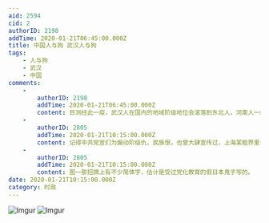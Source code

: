```yaml
---
aid: 2594
cid: 2
authorID: 2198
addTime: 2020-01-21T06:45:00.000Z
title: 中国人与狗 武汉人与狗
tags:
    - 人与狗
    - 武汉
    - 中国
comments:
    -
        authorID: 2198
        addTime: 2020-01-21T06:45:00.000Z
        content: 目测经此一疫，武汉人在国内的地域阶级地位会滚落到东北人，河南人一级。属于鄙视链最底层。
    -
        authorID: 2805
        addTime: 2020-01-21T10:15:00.000Z
        content: 记得中共党宣们为煽动阶级仇，民族恨，也曾大肆宣传过，上海某租界里公园有块牌子上写“华人与狗不得入内”。
    -
        authorID: 2805
        addTime: 2020-01-21T10:15:00.000Z
        content: 图一那招牌上有不少简体字，估计是受过党化教育的假日本鬼子写的。
date: 2020-01-21T10:15:00.000Z
category: 时政
---
```


![Imgur](https://imgur.com/xWZOds3.jpg) ![Imgur](https://imgur.com/GCvGzLu.jpg)
